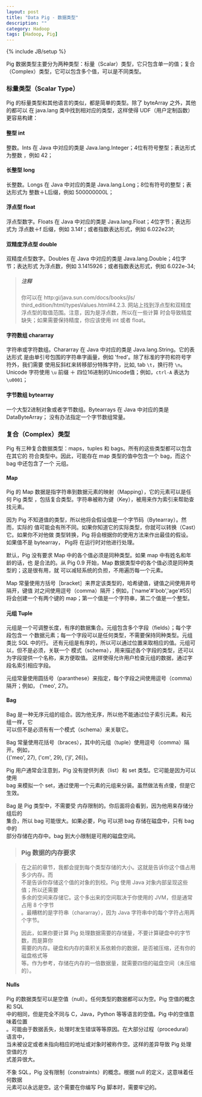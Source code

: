 ```yaml
---
layout: post
title: "Data Pig - 数据类型"
description: ""
category: Hadoop
tags: [Hadoop, Pig]
---
```

{% include JB/setup %}

Pig 数据类型主要分为两种类型：标量（Scalar）类型，它只包含单一的值；复合（Complex）类型，它可以包含多个值，可以是不同类型。

### 标量类型（Scalar Type）

Pig 的标量类型和其他语言的类似，都是简单的类型。除了 byteArray 之外，其他的都可以
在 java.lang 类中找到相对应的类型，这样使得 UDF（用户定制函数）更容易构建：

#### 整型 int

整数。Ints 在 Java 中对应的类是 Java.lang.Integer；4位有符号整型；表达形式为整数
，例如 42；

#### 长整型 long

长整数。Longs 在 Java 中对应的类是 Java.lang.Long；8位有符号的整型；表达形式为
整数＋L后缀，例如 500000000L；

#### 浮点型 float

浮点型数字。Floats 在 Java 中对应的类是 Java.lang.Float；4位字节；表达形式为
浮点数＋f 后缀，例如 3.14f；或者指数表达形式，例如 6.022e23f;

#### 双精度浮点型 double

双精度点型数字。Doubles 在 Java 中对应的类是 Java.lang.Double；4位字节；表达形式
为浮点数，例如 3.1415926；或者指数表达形式，例如 6.022e-34;

> ##### 注释
> 你可以在 http:gi/java.sun.com/docs/books/jls/ third_edition/html/typesValues.html#4.2.3.
> 网站上找到浮点型和双精度浮点型的取值范围。注意，因为是浮点数，所以在一些计算
> 时会导致精度缺失；如果需要保持精度，你应该使用 int 或者 float。

#### 字符数组 chararray

字符串或字符数组。Chararray 在 Java 中对应的类是 Java.lang.String。它的表达形式
是由单引号包围的字符串字画量，例如 'fred'。除了标准的字符和符号字符外，我们需要
使用反斜杠来转移部分特殊字符，比如, tab `\t`，换行符 `\n`。Unicode 字符使用
`\u` 前缀 ＋ 四位16进制的Unicode值；例如，`ctrl-A` 表达为 `\u0001`；

#### 字节数组 bytearray

一个大型2进制对象或者字节数组。Bytearrays 在 Java 中对应的类是 DataByteArray；
没有办法指定一个字节数组常量。

### 复合（Complex）类型

Pig 有三种复合数据类型：maps，tuples 和 bags。所有的这些类型都可以包含在其它的
符合类型中。因此，可能存在 map 类型的值中包含一个 bag，而这个 bag 中还包含了一个
元组。

#### Map

Pig 的 Map 数据是指字符串到数据元素的映射（Mapping），它的元素可以是任何 Pig 类型
，包括复合类型。字符串被称为键（Key），被用来作为索引来帮助查找元素。

因为 Pig 不知道值的类型，所以他将会假设值是一个字节码（Bytearray）。然而，实际的
值可能会有所不同。如果你知道它的实际类型，你就可以转换（Cast）它。如果你不对他做
类型转换，Pig 将会根据你的使用方法来作出最佳的假设。如果值不是 bytearray， Pig将
在运行时对他进行处理。

默认，Pig 没有要求 Map 中的各个值必须是同种类型。如果 map 中有姓名和年龄的话，也
是合法的。从 Pig 0.9 开始，Map 数据类型中的各个值必须是同种类型的；这是很有用，就
可以减轻系统的负担，不用遍历每一个元素。

Map 常量使用方括号［bracket］来界定该类型的，哈希键值，键值之间使用井号隔开，键值
对之间使用逗号（comma）隔开；例如，['name'#'bob','age'#55] 将会创建一个有两个键的
 map；第一个值是一个字符串，第二个值是一个整型。

#### 元组 Tuple

元组是一个可调整长度，有序的数据集合。元组包含多个字段（fields）；每个字段包含一
个数据元素；每一个字段可以是任何类型，不需要保持同种类型。元组类比 SQL 中的行。
还有元组是有序的，所以可以通过位置来取相应的值。元组可以，但不是必须，关联一个
模式（schema），用来描述各个字段的类型，还可以为字段提供一个名称，来方便取值。
这样使得允许用户检查元组的数据，通过字段名索引相应字段。

元组常量使用圆括号（paranthese）来指定，每个字段之间使用逗号（comma）隔开；例如，
('meo', 27)。

#### Bag

Bag 是一种无序元组的组合。因为他无序，所以他不能通过位子索引元素。和元组一样，它\
可以但不是必须有有一个模式（schema）来关联它。

Bag 常量使用花括号（braces），其中的元组（tuple）使用逗号（comma）隔开。例如，\
{('meo', 27), ('cm', 29), ('jl', 26)}。

Pig 用户通常会注意到，Pig 没有提供列表（list）和 set 类型。它可能是因为可以使用\
bag 来模拟一个 set，通过使用一个元素的元组来分装。虽然做法有点傻，但是它生效。

Bag 是 Pig 类型中，不需要受 内存限制的。你后面将会看到，因为他用来存储分组后的\
集合，所以 bag 可能很大。如果必要，Pig 可以把 bag 存储在磁盘中，只有 bag 中的\
部分存储在内存中。bag 到大小限制是可用的磁盘空间。

> ### Pig 数据的内存要求

> 在之前的章节，我都会提到每个类型存储的大小。这就是告诉你这个值占用多少内存。而\
> 不是告诉你存储这个值的对象的到校。Pig 使用 Java 对象内部呈现这些值；所以还需要\
> 多余的空间来存储它。这个多出来的空间取决于你使用的 JVM，但是通常占用 8 个字节\
> 。最糟糕的是字符串（chararray），因为 Java 字符串中的每个字符占用两个字节。
>
> 因此，如果你要计算 Pig 处理数据需要的存储量，不要计算硬盘中的字节数，而是算你\
> 需要的内存。硬盘和内存的乘积关系依赖你的数据，是否被压缩，还有你的磁盘格式等\
> 等。作为参考，存储在内存的一倍数据量，就需要四倍的磁盘空间（未压缩的）。

#### Nulls

Pig 的数据类型可以是空值（null）。任何类型的数据都可以为空。Pig 空值的概念和 SQL\
中的相同，但是完全不同与 C，Java，Python 等等语言的空值。Pig 中的空值意味着位置\
。可能由于数据丢失，处理时发生错误等等原因。在大部分过程（procedural）语言中，\
当未被设定或者未指向相应的地址或对象时被称作空。这样的差异导致 Pig 处理空值的方\
式差异很大。

不象 SQL，Pig 没有限制（constraints）的概念。根据 null 的定义，这意味着任何数据\
元素可以永远是空。这个需要在你编写 Pig 脚本时，需要牢记的。
